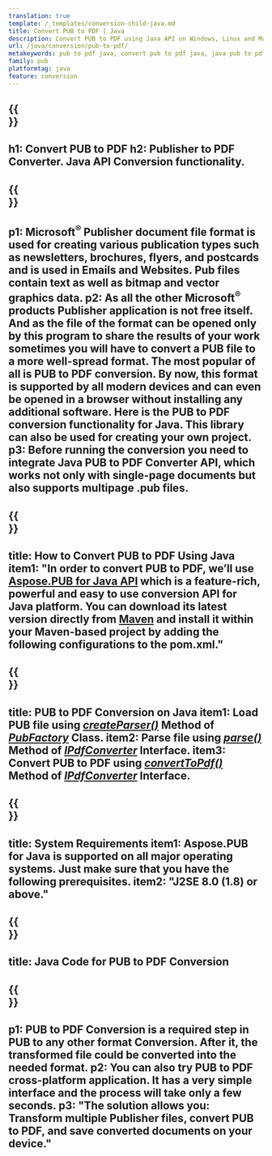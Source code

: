 ```yaml
---
translation: true
template: /_templates/conversion-child-java.md
title: Convert PUB to PDF | Java 
description: Convert PUB to PDF using Java API on Windows, Linux and Mac OS X. Publisher conversion functionality that is easy to integrate into your own solution.
url: /java/conversion/pub-to-pdf/
metakeywords: pub to pdf java, convert pub to pdf java, java pub to pdf, publisher to pdf java
family: pub
platformtag: java
feature: conversion
---
```


{{<section banner>}}
---
h1: Convert PUB to PDF
h2: Publisher to PDF Converter. Java API Conversion functionality.
---

{{<section overview>}}
---
p1: Microsoft<sup>&reg;</sup> Publisher document file format is used for creating various publication types such as newsletters, brochures, flyers, and postcards and is used in Emails and Websites. Pub files contain text as well as bitmap and vector graphics data.
p2: As all the other Microsoft<sup>&reg;</sup> products Publisher application is not free itself. And as the file of the format can be opened only by this program to share the results of your work sometimes you will have to convert a PUB file to a more well-spread format. The most popular of all is PUB to PDF conversion. By now, this format is supported by all modern devices and can even be opened in a browser without installing any additional software. Here is the PUB to PDF conversion functionality for Java. This library can also be used for creating your own project.
p3: Before running the conversion you need to integrate Java PUB to PDF Converter API, which works not only with single-page documents but also supports multipage .pub files.
---

{{<section widget>}}
---
title: How to Convert PUB to PDF Using Java
item1: "In order to convert PUB to PDF, we’ll use [Aspose.PUB for Java API](https://products.aspose.com/pub/java)  which is a feature-rich, powerful and easy to use conversion API for Java platform. You can download its latest version directly from [Maven](https://repository.aspose.com/webapp/#/artifacts/browse/tree/General/repo/com/aspose/aspose-pub) and install it within your Maven-based project by adding the following configurations to the pom.xml."
---

{{<section feature1>}}
---
title: PUB to PDF Conversion on Java
item1: Load PUB file using [*createParser()*](https://reference.aspose.com/pub/java/com.aspose.pub/PubFactory#createParser-java.lang.String-) Method of [*PubFactory*](https://reference.aspose.com/pub/java/com.aspose.pub/PubFactory) Class. 
item2: Parse file using [*parse()*](https://reference.aspose.com/pub/java/com.aspose.pub/IPubParser#parse--) Method of [*IPdfConverter*](https://reference.aspose.com/pub/java/com.aspose.pub/IPubParser) Interface.
item3: Convert PUB to PDF using [*convertToPdf()*](https://reference.aspose.com/pub/java/com.aspose.pub/IPdfConverter#convertToPdf-com.aspose.pub.Document-java.lang.String-) Method of [*IPdfConverter*](https://reference.aspose.com/pub/java/com.aspose.pub/IPdfConverter) Interface.
---

{{<section feature2>}}
---
title: System Requirements
item1: Aspose.PUB for Java is supported on all major operating systems. Just make sure that you have the following prerequisites.
item2: "J2SE 8.0 (1.8) or above."
---

{{<section codeexample>}}
---
title: Java Code for PUB to PDF Conversion
---

{{<section summary>}}
---
p1: PUB to PDF Conversion is a required step in PUB to any other format Conversion. After it, the transformed file could be converted into the needed format.
p2: You can also try PUB to PDF cross-platform application. It has a very simple interface and the process will take only a few seconds. 
p3: "The solution allows you: Transform multiple Publisher files, convert PUB to PDF, and save converted documents on your device."
---